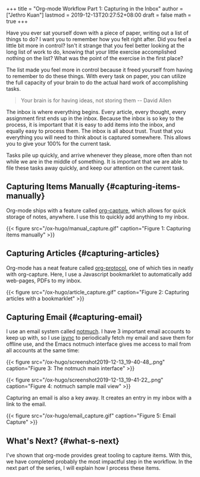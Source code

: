 +++
title = "Org-mode Workflow Part 1: Capturing in the Inbox"
author = ["Jethro Kuan"]
lastmod = 2019-12-13T20:27:52+08:00
draft = false
math = true
+++

Have you ever sat yourself down with a piece of paper, writing out a
list of things to do? I want you to remember how you felt right after.
Did you feel a little bit more in control? Isn't it strange that you
feel better looking at the long list of work to do, knowing that your
little exercise accomplished nothing on the list? What was the point
of the exercise in the first place?

The list made you feel more in control because it freed yourself from
having to remember to do these things. With every task on paper, you
can utilize the full capacity of your brain to do the actual hard work
of accomplishing tasks.

> Your brain is for having ideas, not storing them -- David Allen

The inbox is where everything begins. Every article, every thought,
every assignment first ends up in the inbox. Because the inbox is so
key to the process, it is important that it is easy to add items into
the inbox, and equally easy to process them. The inbox is all about
trust. Trust that you everything you will need to think about is
captured somewhere. This allows you to give your 100% for the current
task.

Tasks pile up quickly, and arrive whenever they please, more often
than not while we are in the middle of something. It is important that
we are able to file these tasks away quickly, and keep our attention
on the current task.


## Capturing Items Manually {#capturing-items-manually}

Org-mode ships with a feature called [org-capture](https://orgmode.org/manual/Capture.html), which allows for
quick storage of notes, anywhere. I use this to quickly add anything
to my inbox.

{{< figure src="/ox-hugo/manual_capture.gif" caption="Figure 1: Capturing items manually" >}}


## Capturing Articles {#capturing-articles}

Org-mode has a neat feature called [org-protocol](https://orgmode.org/worg/org-contrib/org-protocol.html), one of which ties in
neatly with org-capture. Here, I use a Javascript bookmarklet to
automatically add web-pages, PDFs to my inbox.

{{< figure src="/ox-hugo/article_capture.gif" caption="Figure 2: Capturing articles with a bookmarklet" >}}


## Capturing Email {#capturing-email}

I use an email system called [notmuch](https://notmuchmail.org/). I have 3 important email
accounts to keep up with, so I use [isync](http://isync.sourceforge.net/) to periodically fetch my
email and save them for offline use, and the Emacs notmuch interface
gives me access to mail from all accounts at the same time:

{{< figure src="/ox-hugo/screenshot2019-12-13_19-40-48_.png" caption="Figure 3: The notmuch main interface" >}}

{{< figure src="/ox-hugo/screenshot2019-12-13_19-41-22_.png" caption="Figure 4: notmuch sample mail view" >}}

Capturing an email is also a key away. It creates an entry in my inbox
with a link to the email.

{{< figure src="/ox-hugo/email_capture.gif" caption="Figure 5: Email Capture" >}}


## What's Next? {#what-s-next}

I've shown that org-mode provides great tooling to capture items. With
this, we have completed probably the most impactful step in the
workflow. In the next part of the series, I will explain how I process
these items.
